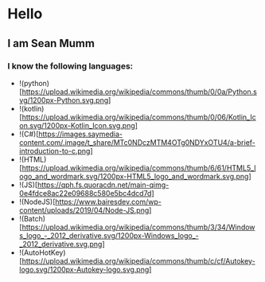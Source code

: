 # Hello
## I am Sean Mumm
### I know the following languages:
- !(python)[https://upload.wikimedia.org/wikipedia/commons/thumb/0/0a/Python.svg/1200px-Python.svg.png]
- !(kotlin)[https://upload.wikimedia.org/wikipedia/commons/thumb/0/06/Kotlin_Icon.svg/1200px-Kotlin_Icon.svg.png]
- !(C#)[https://images.saymedia-content.com/.image/t_share/MTc0NDczMTM4OTg0NDYxOTU4/a-brief-introduction-to-c.png]
- !(HTML)[https://upload.wikimedia.org/wikipedia/commons/thumb/6/61/HTML5_logo_and_wordmark.svg/1200px-HTML5_logo_and_wordmark.svg.png]
- !(JS)[https://qph.fs.quoracdn.net/main-qimg-0e4fdce8ac22e09688c580e5bc4dcd7d]
- !(NodeJS)[https://www.bairesdev.com/wp-content/uploads/2019/04/Node-JS.png]
- !(Batch)[https://upload.wikimedia.org/wikipedia/commons/thumb/3/34/Windows_logo_-_2012_derivative.svg/1200px-Windows_logo_-_2012_derivative.svg.png]
- !(AutoHotKey)[https://upload.wikimedia.org/wikipedia/commons/thumb/c/cf/Autokey-logo.svg/1200px-Autokey-logo.svg.png]

